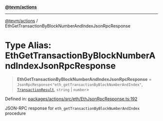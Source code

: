 [**@tevm/actions**](../README.md)

***

[@tevm/actions](../globals.md) / EthGetTransactionByBlockNumberAndIndexJsonRpcResponse

# Type Alias: EthGetTransactionByBlockNumberAndIndexJsonRpcResponse

> **EthGetTransactionByBlockNumberAndIndexJsonRpcResponse** = `JsonRpcResponse`\<`"eth_getTransactionByBlockNumberAndIndex"`, [`TransactionResult`](TransactionResult.md), `string` \| `number`\>

Defined in: [packages/actions/src/eth/EthJsonRpcResponse.ts:192](https://github.com/evmts/tevm-monorepo/blob/main/packages/actions/src/eth/EthJsonRpcResponse.ts#L192)

JSON-RPC response for `eth_getTransactionByBlockNumberAndIndex` procedure

